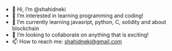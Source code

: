 - 👋 Hi, I’m @shahidneki
- 👀 I’m interested in learning programming and coding!
- 🌱 I’m currently learning javasript, python, C, solidity and about blockchain
- 💞️ I’m looking to collaborate on anything that is exciting!
- 📫 How to reach me: shahidneki@gmail.com

<!---
shahidneki/shahidneki is a ✨ special ✨ repository because its `README.md` (this file) appears on your GitHub profile.
You can click the Preview link to take a look at your changes.
--->
